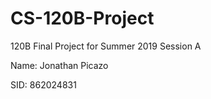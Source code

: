 # CS-120B-Project
120B Final Project for Summer 2019 Session A

Name: Jonathan Picazo

SID: 862024831
